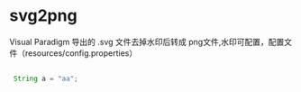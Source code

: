 # svg2png
Visual Paradigm 导出的 .svg 文件去掉水印后转成 png文件,水印可配置，配置文件（resources/config.properties） 

```java
 
 String a = "aa";
 
```
